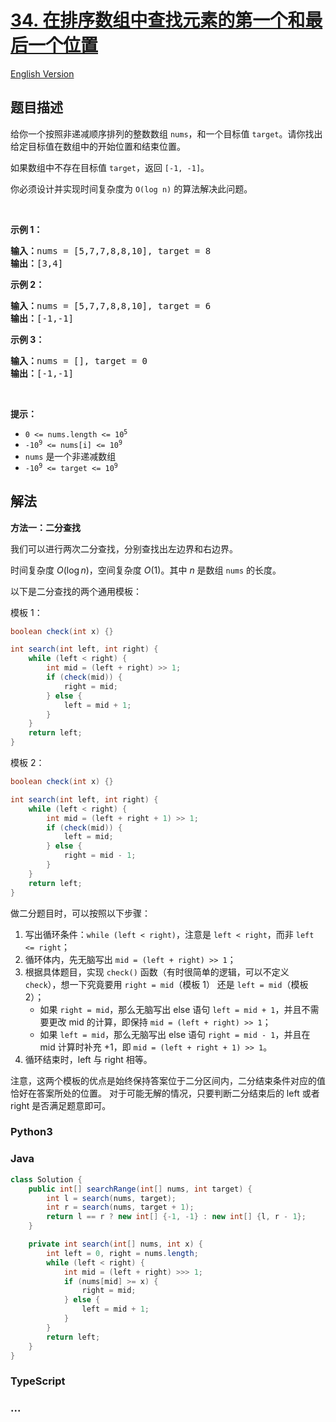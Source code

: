# [34. 在排序数组中查找元素的第一个和最后一个位置](https://leetcode.cn/problems/find-first-and-last-position-of-element-in-sorted-array)

[English Version](/solution/0000-0099/0034.Find%20First%20and%20Last%20Position%20of%20Element%20in%20Sorted%20Array/README_EN.md)

## 题目描述

<!-- 这里写题目描述 -->

<p>给你一个按照非递减顺序排列的整数数组 <code>nums</code>，和一个目标值 <code>target</code>。请你找出给定目标值在数组中的开始位置和结束位置。</p>

<p>如果数组中不存在目标值 <code>target</code>，返回&nbsp;<code>[-1, -1]</code>。</p>

<p>你必须设计并实现时间复杂度为&nbsp;<code>O(log n)</code>&nbsp;的算法解决此问题。</p>

<p>&nbsp;</p>

<p><strong>示例 1：</strong></p>

<pre>
<strong>输入：</strong>nums = [5,7,7,8,8,10], target = 8
<strong>输出：</strong>[3,4]</pre>

<p><strong>示例&nbsp;2：</strong></p>

<pre>
<strong>输入：</strong>nums = [5,7,7,8,8,10], target = 6
<strong>输出：</strong>[-1,-1]</pre>

<p><strong>示例 3：</strong></p>

<pre>
<strong>输入：</strong>nums = [], target = 0
<strong>输出：</strong>[-1,-1]</pre>

<p>&nbsp;</p>

<p><strong>提示：</strong></p>

<ul>
	<li><code>0 &lt;= nums.length &lt;= 10<sup>5</sup></code></li>
	<li><code>-10<sup>9</sup>&nbsp;&lt;= nums[i]&nbsp;&lt;= 10<sup>9</sup></code></li>
	<li><code>nums</code>&nbsp;是一个非递减数组</li>
	<li><code>-10<sup>9</sup>&nbsp;&lt;= target&nbsp;&lt;= 10<sup>9</sup></code></li>
</ul>

## 解法

<!-- 这里可写通用的实现逻辑 -->

**方法一：二分查找**

我们可以进行两次二分查找，分别查找出左边界和右边界。

时间复杂度 $O(\log n)$，空间复杂度 $O(1)$。其中 $n$ 是数组 `nums` 的长度。

以下是二分查找的两个通用模板：

模板 1：

```java
boolean check(int x) {}

int search(int left, int right) {
    while (left < right) {
        int mid = (left + right) >> 1;
        if (check(mid)) {
            right = mid;
        } else {
            left = mid + 1;
        }
    }
    return left;
}
```

模板 2：

```java
boolean check(int x) {}

int search(int left, int right) {
    while (left < right) {
        int mid = (left + right + 1) >> 1;
        if (check(mid)) {
            left = mid;
        } else {
            right = mid - 1;
        }
    }
    return left;
}
```

做二分题目时，可以按照以下步骤：

1. 写出循环条件：`while (left < right)`，注意是 `left < right`，而非 `left <= right`；
1. 循环体内，先无脑写出 `mid = (left + right) >> 1`；
1. 根据具体题目，实现 `check()` 函数（有时很简单的逻辑，可以不定义 `check`），想一下究竟要用 `right = mid`（模板 1） 还是 `left = mid`（模板 2）；
    - 如果 `right = mid`，那么无脑写出 else 语句 `left = mid + 1`，并且不需要更改 mid 的计算，即保持 `mid = (left + right) >> 1`；
    - 如果 `left = mid`，那么无脑写出 else 语句 `right = mid - 1`，并且在 mid 计算时补充 +1，即 `mid = (left + right + 1) >> 1`。
1. 循环结束时，left 与 right 相等。

注意，这两个模板的优点是始终保持答案位于二分区间内，二分结束条件对应的值恰好在答案所处的位置。 对于可能无解的情况，只要判断二分结束后的 left 或者 right 是否满足题意即可。

<!-- tabs:start -->

### **Python3**

<!-- 这里可写当前语言的特殊实现逻辑 -->



### **Java**

<!-- 这里可写当前语言的特殊实现逻辑 -->

```java
class Solution {
    public int[] searchRange(int[] nums, int target) {
        int l = search(nums, target);
        int r = search(nums, target + 1);
        return l == r ? new int[] {-1, -1} : new int[] {l, r - 1};
    }

    private int search(int[] nums, int x) {
        int left = 0, right = nums.length;
        while (left < right) {
            int mid = (left + right) >>> 1;
            if (nums[mid] >= x) {
                right = mid;
            } else {
                left = mid + 1;
            }
        }
        return left;
    }
}
```

















### **TypeScript**



### **...**

```

```


